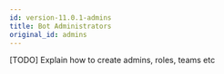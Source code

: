```yaml
---
id: version-11.0.1-admins
title: Bot Administrators
original_id: admins
---
```


[TODO] Explain how to create admins, roles, teams etc
